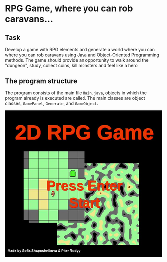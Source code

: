 # RPG Game, where you can rob caravans...

## Task

Develop a game with RPG elements and generate a world where you can where you can rob caravans using Java and Object-Oriented Programming methods.
The game should provide an opportunity to walk around the "dungeon", study, collect coins, kill monsters and feel like a hero

## The program structure

The program consists of the main file `Main.java`, objects in which the program already is executed are called.
The main classes are object classes, `GamePanel`, `Generate`, and `GameObject`.

![](https://github.com/Teasotea/RPG_IASA_project_2021/blob/master/img/2d_RPG.jpg)
